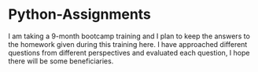 # Python-Assignments

I am taking a 9-month bootcamp training and I plan to keep the answers to the homework given during this training here.
I have approached different questions from different perspectives and evaluated each question, I hope there will be some beneficiaries.
